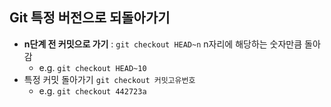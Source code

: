 ## Git 특정 버전으로 되돌아가기

- **n단계 전 커밋으로 가기** :  `git checkout HEAD~n` n자리에 해당하는 숫자만큼 돌아감
  -  e.g. `git checkout HEAD~10` 
- 특정 커밋 돌아가기 `git checkout 커밋고유번호`
  - e.g. `git checkout 442723a `

